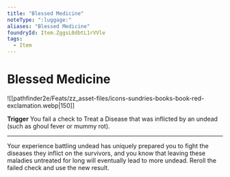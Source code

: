 ```yaml
---
title: "Blessed Medicine"
noteType: ":luggage:"
aliases: "Blessed Medicine"
foundryId: Item.ZggsL0dbtL1rVVle
tags:
  - Item
---
```


# Blessed Medicine
![[pathfinder2e/Feats/zz_asset-files/icons-sundries-books-book-red-exclamation.webp|150]]

**Trigger** You fail a check to Treat a Disease that was inflicted by an undead (such as ghoul fever or mummy rot).

* * *

Your experience battling undead has uniquely prepared you to fight the diseases they inflict on the survivors, and you know that leaving these maladies untreated for long will eventually lead to more undead. Reroll the failed check and use the new result.

